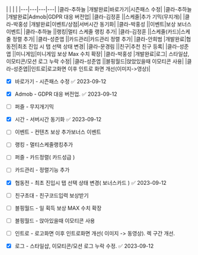



|   |   |   |
|---|---|---|---|
|클라-추하늘  |개발완료|바로가기|시즌패스 수정|
|클라-추하늘  |개발완료|Admob|GDPR 대응 버전업|
|클라-김정훈  ||스케줄|추가 기믹(무지개)|
|클라-박홍성  |개발완료|이벤트/상점|서버시간 동기화|
|클라-박홍성  ||이벤트|보상 보너스 이벤트|
|클라-추하늘  ||랭킹|멀티 스케줄 랭킹 추가|
|클라-김정훈  ||스케줄(카드)|스케줄 정렬 추가|
|클라-성준엽  ||카드관리|카드관리 정렬 추가|
|클라-안희범  |개발완료|협동전|최초 진입 시 탭 선택 상태 변경|
|클라-문경림  ||친구|추천 친구 등록|
|클라-성준엽  ||미니게임|미니게임 보상 Max 수치 확장|
|클라-박홍성  |개발완료|로그| 스타일샵, 이모티콘/모션 로그 누락 수정|
|클라-성준엽  ||블핑월드|앉았있을때 이모티콘 사용|
|클라-성준엽||인트로|로고화면 이후 인트로 화면 개선(이미지->영상)|




- [x] 바로가기 - 시즌패스 수정 ✅ 2023-09-12
- [x] Admob - GDPR 대응 버전업. ✅ 2023-09-12
- [ ] 퍼즐 - 무지개기믹
- [x] 시간 - 서버시간 동기화 ✅ 2023-09-12
- [ ] 이벤트 - 컨텐츠 보상 추가보너스 이벤트
- [ ] 랭킹 - 멀티스케줄랭킹추가
- [ ] 퍼즐 - 카드정렬( 카드성급 )
- [ ] 카드관리 - 정렬기능 추가
- [x] 협동전 - 최초 진입시 탭 선택 상태 변경( 보너스카드 ) ✅ 2023-09-12
- [ ] 친구초대 - 친구코드입력 보상받기
- [ ] 블핑월드 - 일 획득 보상 MAX 수치 확장
- [ ] 블핑월드 - 앉아있을때 이모티콘 사용
- [ ] 인트로 - 로고화면 이후 인트로화면 개선( 이미지 -> 동영상). 렉 구간 개선.
- [x] 로그 - 스타일샵, 이모티콘/모션 로그 누락 수정. ✅ 2023-09-12







